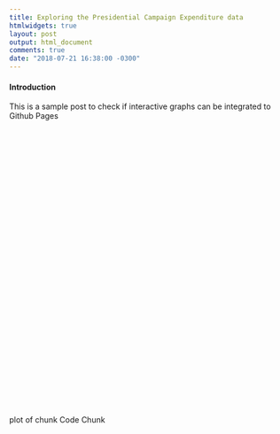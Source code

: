 ```yaml
---
title: Exploring the Presidential Campaign Expenditure data
htmlwidgets: true
layout: post
output: html_document
comments: true
date: "2018-07-21 16:38:00 -0300"
---
```

<h4>Introduction</h4>
<p>This is a sample post to check if interactive graphs can be integrated to Github Pages</p>
<div class="figure">
<!--html_preserve--><div id="1f476b44959" style="width:504px;height:504px;" class="plotly html-widget"></div>
<script type="application/json" data-for="1f476b44959">{"x":{"visdat":{"1f45efc4338":["function () ","plotlyVisDat"]},"cur_data":"1f45efc4338","attrs":{"1f45efc4338":{"x":{},"y":{},"mode":"markers","color":{},"size":{},"alpha":1,"sizes":[10,100]}},"layout":{"margin":{"b":40,"l":60,"t":25,"r":10},"title":"Diamonds","xaxis":{"domain":[0,1],"title":"x"},"yaxis":{"domain":[0,1],"title":"price"},"hovermode":"closest","showlegend":true},"source":"A","config":{"modeBarButtonsToAdd":[{"name":"Collaborate","icon":{"width":1000,"ascent":500,"descent":-50,"path":"M487 375c7-10 9-23 5-36l-79-259c-3-12-11-23-22-31-11-8-22-12-35-12l-263 0c-15 0-29 5-43 15-13 10-23 23-28 37-5 13-5 25-1 37 0 0 0 3 1 7 1 5 1 8 1 11 0 2 0 4-1 6 0 3-1 5-1 6 1 2 2 4 3 6 1 2 2 4 4 6 2 3 4 5 5 7 5 7 9 16 13 26 4 10 7 19 9 26 0 2 0 5 0 9-1 4-1 6 0 8 0 2 2 5 4 8 3 3 5 5 5 7 4 6 8 15 12 26 4 11 7 19 7 26 1 1 0 4 0 9-1 4-1 7 0 8 1 2 3 5 6 8 4 4 6 6 6 7 4 5 8 13 13 24 4 11 7 20 7 28 1 1 0 4 0 7-1 3-1 6-1 7 0 2 1 4 3 6 1 1 3 4 5 6 2 3 3 5 5 6 1 2 3 5 4 9 2 3 3 7 5 10 1 3 2 6 4 10 2 4 4 7 6 9 2 3 4 5 7 7 3 2 7 3 11 3 3 0 8 0 13-1l0-1c7 2 12 2 14 2l218 0c14 0 25-5 32-16 8-10 10-23 6-37l-79-259c-7-22-13-37-20-43-7-7-19-10-37-10l-248 0c-5 0-9-2-11-5-2-3-2-7 0-12 4-13 18-20 41-20l264 0c5 0 10 2 16 5 5 3 8 6 10 11l85 282c2 5 2 10 2 17 7-3 13-7 17-13z m-304 0c-1-3-1-5 0-7 1-1 3-2 6-2l174 0c2 0 4 1 7 2 2 2 4 4 5 7l6 18c0 3 0 5-1 7-1 1-3 2-6 2l-173 0c-3 0-5-1-8-2-2-2-4-4-4-7z m-24-73c-1-3-1-5 0-7 2-2 3-2 6-2l174 0c2 0 5 0 7 2 3 2 4 4 5 7l6 18c1 2 0 5-1 6-1 2-3 3-5 3l-174 0c-3 0-5-1-7-3-3-1-4-4-5-6z"},"click":"function(gd) { \n        // is this being viewed in RStudio?\n        if (location.search == '?viewer_pane=1') {\n          alert('To learn about plotly for collaboration, visit:\\n https://cpsievert.github.io/plotly_book/plot-ly-for-collaboration.html');\n        } else {\n          window.open('https://cpsievert.github.io/plotly_book/plot-ly-for-collaboration.html', '_blank');\n        }\n      }"}],"cloud":false},"data":[{"x":[4.85,5.29,4.35,5.3,4.45,4.48,6.43,7.13,4.4,5.12,5.74,5.12,4.34,4.8,6.95,5.44,5.35,4.3,4.46,5.67,5.96,5.23,5.35,5.78,5.3,6.65,6.48,4.52,5.33,6.43,5.78,4.39,5.78,6.56,4.35,4.81,7.08,4.48,4.29,4.46,5.1,7.48,5.72,6.66,4.64,4.55,5.53,5.69,5.2,4.76,6.25,4.56,4.77,4.46,6.45,5.15,6.89,6.84,5.22,6.53,5.17,6.66,4.13,4.46,7.1,4.45,4.07,4.25,5.2,7.41,4.53,5.76,6.48,7.65,6.3,4.75,5.24,4.33,4.6,6.51,4.79,4.4,4.4,5.14,7.53,5.63,6.69,4.37,6.85,4.61,5.79,5.28,5.16,4.33,5.21,4.7,5.32,4.44,5.72,6.55,4.74,5.7,4.25,5.96,5.12,8.1,6.69,7.05,6.63,6.59,4.4,4.98,4.34,4.33,5.77,4.53,4.44,4.31,5.39,5.87,5.11,4.86,5.25,7.51,6.89,5.73,4.93,6.18,5.34,4.73,4.42,7.03,6.71,4.43,4.32,5.3,4.41,6.34,5.25,6.95,5.81,7.47,5.95,5.99,6.94,7.64,5.33,4.49,6.2,5.44,5.27,6.5,5.34,6.35,6.43,6.63,5.22,8.17,4.8,4.45,4.8,4.72,4.45,5.38,4.5,4.65,5.11,4.71,5.28,4.71,5.17,4.46,4.34,6.45,5.96,5.89,5.32,4.79,4.8,5.22,4.78,4.22,4.45,6.74,5.88,5.3,5.3,5.76,4.78,4.42,4.26,6.04,5.96,4.61,5.16,4.81,5.72,6.22,8,6.53,4.58,4.25,4.78,4.29,4.38,5.86,5.2,4.26,5.77,4.78,8.06,4.78,7.28,6.82,5.74,6.05,6.24,4.36,7.07,5.17,6.83,5.71,5.31,4.37,7.41,6.77,4.84,4.29,6.71,5.73,5.16,4.51,4.13,3.97,6.16,5.91,4.84,6.58,4.35,5.89,4.14,5.9,6.27,4.78,4.77,4.36,4.83,4.46,6.19,6.92,5.13,6.38,6.4,4.43,6.43,4.1,4.79,5.34,4.67,4.48,6.45,5.22,4.4,5.79,4.72,4.25,5.17,5.23,4.49,4.27,4.41,6.82,5.09,7.17,4.32,6.49,4.37,4.78,7.37,5.7,7.45,4.43,5.61,4.46,7.37,5.76,4.62,4.44,5.6,7.38,4.43,6.99,4.9,5.28,5.25,4.79,5.17,5.16,7.84,4.44,6.81,5.73,4.86,6.49,6.87,8.57,4.34,5.14,6.9,5.73,4.56,4.31,4.54,4.79,5.75,7.74,4.41,5.66,6.79,4.53,6.13,4.37,5.55,6.59,4.8,7.38,4.95,6.68,8.12,6.69,5.73,4.8,4.9,4.41,6.4,6.74,5.03,5.32,4.34,5.3,4.78,5.09,4,6.08,4.41,6.4,4.77,6.46,6.56,4.34,4.35,7.39,8.41,6.55,4.35,6.55,5.48,6.85,5.23,4.8,4.35,5.12,6.62,4.55,4.09,4.84,5.22,4.79,4.44,4.55,4.74,7.72,4.83,4.39,4.71,5.39,4.56,5.44,4.45,6.71,5.29,6.6,5.14,5.2,5.24,5.2,6.54,4.59,5.69,4.4,5.71,5.16,4.72,4.44,8.44,6.46,6.72,5.71,6.12,4.28,5.37,5.12,5.49,6.64,6.49,8.63,5.34,8.29,6.76,5.15,7.48,4.85,4.83,5.97,4.31,4.43,4.77,5.91,5.4,8.24,6.37,4.39,5.1,5.82,6.76,4.31,4.29,6.44,4.86,5.1,4.32,4.27,6.73,6.12,5.74,5.27,6.8,4.39,8.09,6.57,4.37,5.15,4.48,7.53,4.54,6.65,5.43,6.69,5.67,4.48,5.81,6.59,6.21,7.43,5.55,5.8,4.36,6.43,4.35,6.89,6.73,4.33,5.71,4.38,4.58,5.98,8.38,5.76,7.33,4.45,6.31,5.16,4.7,4.49,4.31,5.27,5.89,6.8,5.67,7.75,4.81,6.26,4.43,4.28,5.4,5.27,4.54,4.5,6.52,5.16,6.04,5.71,4.77,6.44,5.07,5.18,5.16,4.41,8,5.15,5.22,4.42,5.3,6.41,5.15,4.44,5.65,5.33,5.29,4.48,5.68,6.83,5.18,5.65,5.2,4.81,6.27,5.73,4.79,5.14,4.86,4.96,6.53,5.06,4.37,4.61,6.11,5.76,5.91,7.11,5.09,4.47,7.48,4.83,5.72,6.89,5.36,7.26,5.13,4.37,5.14,5.73,5.61,4.54,5.27,5.13,4.21,4.43,5.72,5.73,4.36,4.4,4.28,4.4,4.37,4.28,6.88,4.65,4.76,5.47,4.77,4.3,5.67,6.39,5.76,5.19,4.37,4.37,6.71,6.49,4.7,4.95,4.37,7.32,6.67,5.09,4.28,4.31,5.65,7.2,8.15,7.35,6.46,4.32,4.39,4.38,4.4,5.3,4.79,7.56,4.39,4.4,4.45,7.38,5.12,6.83,4.71,6.37,4.37,5.15,6.51,7.64,6.54,5.16,4.46,5.26,4.37,4.43,5.55,5.46,6.66,4.61,5.68,4.6,4.3,4.71,5.23,5.17,8.34,6.73,4.46,4.38,7.24,5.68,6.64,7.08,5.29,7.01,6.37,4.31,7.38,4.84,8.18,4.51,4.32,4.88,4.19,4.25,6.58,6.37,6.8,5.88,5.35,6.81,6.56,4.81,4.81,5.16,6.79,6.45,4.34,4.8,7.82,5.74,5.1,4.35,5.26,4.98,6.23,4.07,5.15,5.27,4.68,4.74,4.87,6.91,7.49,8.18,6.59,6.75,6.3,6.61,6.81,5.23,5.25,4.59,6.86,4.89,8.13,4.77,5.8,5.73,4.5,4.33,6.26,5.69,4.28,5.74,7.5,5.95,7.36,6.48,7.41,8.06,4.44,3.93,7.42,7.58,4.37,5.97,7.09,4.39,5.72,6.54,4.85,5.3,5.18,5.16,4.41,6.68,4.59,5.14,6.87,5.72,6.62,6.59,4.71,4.48,4.35,4.78,4.49,4.32,5.48,5.33,6.67,5.16,5.5,5.36,4.36,4.75,7.72,4.42,4.73,4.4,4.39,4.42,5.74,5.76,4.74,6.74,5.36,4.07,6.46,5.16,5.66,4.28,5.89,5.7,5.13,5.72,4.45,4.73,5.26,4.4,4.46,6.66,5.33,4.6,5.15,4.3,5.79,6.44,4.76,4.37,6.49,5.45,6.38,4.34,6.83,6.37,7.06,4.42,7.5,7.33,5.11,4.4,6.49,4.82,4.74,4.9,6.58,6.62,4.11,4.4,4.78,4.32,4.57,4.77,5.76,4.55,4.16,5.15,4.61,5.67,5.11,4.53,4.91,4.46,4.45,6.19],"y":[1250,2066,541,1820,459,1014,4144,8000,655,1601,2804,1687,911,921,6254,3248,2157,605,939,2930,2894,1694,2142,3475,1882,5277,5528,1176,1304,6239,2891,802,2995,4798,507,1040,6396,752,552,720,1676,13214,2704,4670,980,776,2189,2352,1576,1082,3941,631,827,752,7533,1899,10538,5766,1892,7063,1169,4290,760,456,5862,814,657,650,999,12123,956,2690,8850,17360,5639,1323,1727,713,459,5249,773,612,672,1882,10662,3830,3745,452,4025,505,2450,1374,1146,776,2131,933,1944,958,3167,4421,1017,4458,776,3030,1374,15143,8233,5969,4750,5839,730,884,568,734,3391,644,666,489,1671,2338,1787,919,1928,13724,9333,3321,1334,4523,2401,1031,814,7054,5991,646,605,1963,1010,2370,1402,5765,3493,11105,3004,2867,8498,9694,2125,539,3906,1996,1692,6797,1984,6349,2856,9138,1385,18757,686,792,1621,939,692,1286,469,1041,1617,1124,1774,1219,1585,828,885,6165,2944,2729,1296,1200,1097,964,904,858,492,5392,3324,1668,1237,3257,1356,827,457,3841,2841,1094,2165,810,2233,3992,13387,4497,932,647,1007,552,645,2632,1314,641,2761,898,10412,1356,12071,6088,2859,3071,3587,914,8954,1919,7811,2745,1786,682,10333,8564,1015,573,11403,3235,1687,765,448,559,3841,2896,795,7155,931,2563,627,3015,4429,1115,1326,907,945,723,3566,4875,1569,5880,6295,750,10761,508,1201,1441,929,723,7457,1985,730,3079,656,673,1694,1956,781,753,698,9581,1838,12608,565,3599,956,1259,14889,3179,12210,1130,2131,596,10576,3450,1073,1080,2106,12009,523,5995,1081,1712,1905,1015,2093,1822,8828,780,8774,2762,1408,7137,5261,18374,477,1569,5807,3522,568,844,900,1367,2822,12641,790,2363,4425,1063,4593,507,2222,7187,1084,13377,1240,3607,16189,7199,2317,1180,1073,918,7179,5376,1279,1819,729,1243,605,1274,559,1863,756,4829,612,5013,4733,945,709,9827,16427,6471,764,4331,1927,8014,1625,1142,544,1343,5909,827,514,970,1607,945,631,780,1243,13465,1076,645,1160,2570,1013,1830,730,5339,1961,4093,1957,1656,1928,1755,4059,763,2054,918,4323,1331,746,449,17010,5311,12193,2681,3962,590,1193,1016,1357,5167,4557,12939,1417,18791,13595,1595,11114,884,664,2539,464,802,1031,3597,2590,17051,5387,663,1406,2719,5626,776,526,4928,919,1619,838,878,4712,4334,3622,1662,4368,547,12573,5143,828,1634,596,15843,669,7608,2869,4984,1874,596,2459,3528,4940,11525,3023,2456,658,3807,914,5866,7520,816,3235,914,1330,2907,16300,2557,15378,477,4958,1575,658,531,1013,1649,2475,5694,3092,7276,1389,4167,692,572,1706,2632,503,1033,4702,1818,2493,1940,648,5387,1140,1139,1974,862,17523,1875,2290,1080,1702,4870,2267,955,2092,1616,1668,765,3238,5587,1893,2685,1197,759,3780,2654,872,1656,1192,870,5498,1656,942,1041,6237,2337,3561,6199,1779,781,8418,1656,3248,4916,1976,12437,1776,924,2333,3376,3123,827,1384,1778,625,450,4454,2792,772,758,764,540,816,895,4914,1400,1056,1565,1031,802,2507,11661,2614,1813,802,733,8051,6709,1024,1401,872,14294,7459,1865,694,526,2487,11009,15589,13846,4829,790,477,453,854,1279,958,12738,789,972,557,7582,1844,11572,812,4480,692,3373,7726,9276,8847,2055,972,2612,569,928,2177,2601,6643,1100,3160,538,844,1064,1551,1205,14383,5331,727,865,6252,2409,3615,9085,2447,9060,4564,650,6745,1422,12654,426,367,1422,462,669,11654,4189,11906,2976,1882,6911,4541,969,628,1739,5158,7055,853,863,9955,2523,1656,878,1928,1221,3359,635,1377,2107,1112,1295,1250,7047,11702,16319,9545,5325,4034,7917,8701,1650,2398,811,10724,1261,10826,921,3081,3404,1033,816,5411,2850,438,3478,12828,2722,10861,4740,13135,16397,900,530,11068,16339,417,3173,10927,972,3265,9624,838,1625,2054,1752,828,7147,725,1134,5692,5539,8970,6667,917,589,878,969,517,786,3161,1890,4227,1760,2373,2643,544,1192,13882,1014,1056,1080,940,652,2833,2989,1261,7667,1607,545,6133,1619,5338,766,3786,3154,1875,2319,828,792,2260,645,761,5199,2039,1013,2163,814,2548,6787,1107,942,7357,2166,4119,732,5373,4401,8583,576,10642,9948,1746,516,7357,931,1125,912,3299,5421,648,660,1238,642,1063,870,2295,887,432,1431,851,2573,1438,967,1129,1002,1133,4337],"mode":"markers","type":"scatter","name":"Ideal","marker":{"size":[55.0753768844221,59.8994974874372,50.5527638190955,58.6934673366834,52.0603015075377,51.7587939698493,70.1507537688442,76.3316582914573,51.0050251256281,57.4874371859296,63.9698492462312,58.391959798995,50.1005025125628,55.5276381909548,73.9195979899498,60.6532663316583,58.8442211055276,50.1005025125628,51.608040201005,63.6683417085427,66.0804020100502,58.2412060301508,60.5025125628141,63.3668341708543,59.5979899497487,72.1105527638191,71.2060301507538,51.3065326633166,59.5979899497487,69.8492462311558,63.3668341708543,50.1005025125628,63.6683417085427,69.2462311557789,50.251256281407,54.6231155778895,76.1809045226131,50.7035175879397,49.9497487437186,50.4020100502513,57.4874371859296,77.5376884422111,63.0653266331658,72.1105527638191,52.5125628140703,52.8140703517588,61.7085427135678,63.5175879396985,57.7889447236181,54.6231155778895,68.3417085427136,52.3618090452261,54.6231155778895,51.608040201005,70.4522613065327,56.8844221105528,73.9195979899498,73.3165829145729,58.391959798995,70.7537688442211,57.3366834170854,72.713567839196,49.3467336683417,51.9095477386935,75.8793969849246,51.1557788944724,47.9899497487437,49.9497487437186,58.391959798995,78.7437185929648,52.2110552763819,64.4221105527638,71.2060301507538,81.608040201005,70,54.6231155778895,58.5427135678392,50.1005025125628,52.8140703517588,70.9045226130653,54.321608040201,50.5527638190955,51.1557788944724,58.2412060301508,79.9497487437186,63.3668341708543,72.5628140703518,50.251256281407,74.070351758794,52.6633165829146,63.21608040201,59.2964824120603,57.7889447236181,50.8542713567839,58.5427135678392,53.1155778894472,58.2412060301508,51.0050251256281,64.1206030150754,71.0552763819096,54.6231155778895,63.6683417085427,50.1005025125628,65.929648241206,56.5829145728643,85.678391959799,71.6582914572864,77.0854271356784,71.9597989949749,71.5075376884422,51.3065326633166,56.7336683417086,49.6482412060301,50.7035175879397,63.6683417085427,50.5527638190955,51.7587939698493,50.8542713567839,60.3517587939699,64.4221105527638,57.7889447236181,55.5276381909548,58.8442211055276,78.5929648241206,74.5226130653266,63.0653266331658,55.678391959799,68.1909547738694,60.0502512562814,53.2663316582915,51.3065326633166,75.7286432160804,72.8643216080402,51.608040201005,49.6482412060301,59.1457286432161,50.8542713567839,68.643216080402,59.1457286432161,72.5628140703518,63.8190954773869,78.1407035175879,64.4221105527638,66.0804020100502,74.070351758794,80.251256281407,60.5025125628141,51.4572864321608,68.1909547738694,60.8040201005025,58.6934673366834,70.6030150753769,60.2010050251256,69.8492462311558,68.7939698492462,71.9597989949749,58.9949748743719,84.6231155778895,55.2261306532663,51.4572864321608,55.2261306532663,54.4723618090452,52.0603015075377,60.5025125628141,52.0603015075377,52.964824120603,57.3366834170854,54.321608040201,58.6934673366834,53.2663316582915,57.6381909547739,51.0050251256281,50.1005025125628,71.0552763819096,65.4773869346734,64.5728643216081,59.748743718593,54.0201005025126,54.1708542713568,59.2964824120603,55.0753768844221,49.7989949748744,51.0050251256281,72.2613065326633,65.3266331658292,58.391959798995,59.748743718593,63.5175879396985,54.6231155778895,50.8542713567839,49.9497487437186,66.2311557788945,66.2311557788945,51.9095477386935,57.1859296482412,54.7738693467337,62.6130653266332,68.3417085427136,84.321608040201,69.3969849246231,52.6633165829146,50.1005025125628,54.0201005025126,49.6482412060301,51.0050251256281,63.5175879396985,59.1457286432161,50.251256281407,64.4221105527638,55.0753768844221,85.2261306532663,54.4723618090452,78.8944723618091,73.9195979899498,63.3668341708543,66.0804020100502,68.0402010050251,51.0050251256281,75.427135678392,58.0904522613065,74.3718592964824,63.21608040201,57.9396984924623,49.9497487437186,79.1959798994975,73.7688442211055,54.1708542713568,50.5527638190955,71.8090452261306,63.8190954773869,57.6381909547739,51.608040201005,48.5929648241206,47.3869346733668,68.4924623115578,65.0251256281407,55.3768844221105,70.4522613065327,50.5527638190955,65.1758793969849,48.8944723618091,65.0251256281407,67.5879396984925,54.6231155778895,55.0753768844221,50.4020100502513,55.2261306532663,51.7587939698493,66.5326633165829,74.2211055276382,57.6381909547739,69.6984924623115,70,51.7587939698493,70,48.7437185929648,55.0753768844221,60.2010050251256,53.4170854271357,51.0050251256281,70.7537688442211,58.6934673366834,51.4572864321608,63.6683417085427,54.7738693467337,49.3467336683417,58.391959798995,58.0904522613065,50.5527638190955,50.251256281407,50.8542713567839,74.5226130653266,57.7889447236181,76.1809045226131,50.7035175879397,69.3969849246231,50.251256281407,54.6231155778895,78.4422110552764,63.9698492462312,78.1407035175879,51.1557788944724,61.7085427135678,51.9095477386935,78.7437185929648,64.1206030150754,53.4170854271357,50.4020100502513,62.0100502512563,77.9899497487437,50.8542713567839,74.5226130653266,55.8291457286432,59.5979899497487,59.4472361809045,54.9246231155779,57.7889447236181,58.2412060301508,83.7185929648241,51.608040201005,74.070351758794,63.6683417085427,54.7738693467337,70.6030150753769,73.9195979899498,90.2010050251256,50.5527638190955,58.0904522613065,73.6180904522613,63.5175879396985,51.7587939698493,50.5527638190955,52.5125628140703,54.321608040201,63.0653266331658,82.3618090452261,51.4572864321608,63.8190954773869,73.0150753768844,51.9095477386935,67.4371859296482,50.4020100502513,62.0100502512563,71.9597989949749,53.7185929648241,78.4422110552764,56.7336683417086,72.4120603015075,86.4321608040201,72.4120603015075,63.6683417085427,54.6231155778895,55.9798994974874,51.0050251256281,69.8492462311558,73.4673366834171,57.4874371859296,58.391959798995,50.1005025125628,59.1457286432161,54.321608040201,58.0904522613065,47.6884422110553,66.2311557788945,50.5527638190955,70.3015075376885,54.7738693467337,70.4522613065327,71.5075376884422,50.1005025125628,50.251256281407,76.9346733668342,86.5829145728643,71.9597989949749,50.7035175879397,70.7537688442211,60.3517587939699,74.070351758794,58.2412060301508,54.4723618090452,50.7035175879397,58.2412060301508,26.1306532663317,52.2110552763819,48.7437185929648,54.9246231155779,58.391959798995,54.0201005025126,51.608040201005,52.0603015075377,54.7738693467337,81.3065326633166,54.4723618090452,50.7035175879397,53.2663316582915,60.6532663316583,52.5125628140703,59.1457286432161,51.4572864321608,72.4120603015075,59.748743718593,71.6582914572864,58.0904522613065,57.035175879397,59.4472361809045,59.2964824120603,70.1507537688442,53.2663316582915,63.9698492462312,51.4572864321608,63.0653266331658,56.5829145728643,53.4170854271357,50.4020100502513,87.9396984924623,70.4522613065327,72.4120603015075,63.6683417085427,67.5879396984925,50.4020100502513,59.8994974874372,57.9396984924623,58.5427135678392,70.6030150753769,70.6030150753769,88.2412060301508,59.4472361809045,88.5427135678392,72.8643216080402,57.6381909547739,80.5527638190955,54.1708542713568,54.7738693467337,64.5728643216081,50.7035175879397,50.5527638190955,54.9246231155779,65.929648241206,59.5979899497487,86.4321608040201,69.6984924623115,49.7989949748744,58.0904522613065,65.1758793969849,73.0150753768844,50.251256281407,50.5527638190955,70.6030150753769,55.2261306532663,57.9396984924623,49.9497487437186,50.4020100502513,71.9597989949749,67.286432160804,64.1206030150754,58.391959798995,73.6180904522613,50.8542713567839,85.8291457286432,70,51.0050251256281,57.6381909547739,51.9095477386935,79.0452261306533,52.6633165829146,72.1105527638191,60.8040201005025,72.5628140703518,63.5175879396985,52.2110552763819,64.1206030150754,70,67.8894472361809,79.0452261306533,62.1608040201005,64.5728643216081,49.6482412060301,70.3015075376885,50.8542713567839,74.2211055276382,71.5075376884422,50.4020100502513,63.8190954773869,51.1557788944724,52.0603015075377,64.5728643216081,87.7889447236181,63.9698492462312,78.8944723618091,51.7587939698493,69.0954773869347,58.391959798995,52.964824120603,52.0603015075377,50.4020100502513,58.9949748743719,65.0251256281407,74.070351758794,63.3668341708543,82.0603015075377,54.9246231155779,67.286432160804,51.3065326633166,49.9497487437186,60.6532663316583,58.6934673366834,52.3618090452261,51.7587939698493,69.3969849246231,58.8442211055276,66.3819095477387,62.7638190954774,54.321608040201,69.6984924623115,57.7889447236181,57.7889447236181,57.7889447236181,51.0050251256281,85.2261306532663,58.2412060301508,58.8442211055276,51.1557788944724,58.8442211055276,70.6030150753769,58.0904522613065,51.9095477386935,63.21608040201,59.5979899497487,58.9949748743719,52.2110552763819,63.3668341708543,71.6582914572864,58.6934673366834,63.8190954773869,58.9949748743719,54.6231155778895,66.8341708542714,63.21608040201,54.9246231155779,57.9396984924623,54.1708542713568,56.1306532663317,71.356783919598,57.7889447236181,50.5527638190955,53.2663316582915,68.3417085427136,63.3668341708543,65.3266331658292,76.4824120603015,58.0904522613065,51.1557788944724,80.5527638190955,54.7738693467337,63.8190954773869,74.9748743718593,58.9949748743719,79.1959798994975,57.6381909547739,50.251256281407,58.391959798995,63.5175879396985,62.9145728643216,52.5125628140703,59.1457286432161,58.0904522613065,49.1959798994975,50.7035175879397,63.6683417085427,63.5175879396985,50.4020100502513,51.4572864321608,50.1005025125628,51.0050251256281,50.1005025125628,50.5527638190955,73.9195979899498,53.2663316582915,54.7738693467337,61.105527638191,53.7185929648241,50.4020100502513,62.3115577889447,70.4522613065327,62.7638190954774,58.2412060301508,50.8542713567839,50.1005025125628,72.2613065326633,71.0552763819096,53.7185929648241,55.9798994974874,50.7035175879397,79.0452261306533,72.1105527638191,57.9396984924623,50.5527638190955,49.9497487437186,62.9145728643216,76.1809045226131,86.4321608040201,79.1959798994975,71.0552763819096,50.5527638190955,50.5527638190955,50.8542713567839,51.608040201005,59.1457286432161,55.0753768844221,77.3869346733668,50.7035175879397,51.1557788944724,51.3065326633166,78.7437185929648,57.6381909547739,73.6180904522613,53.1155778894472,69.6984924623115,51.4572864321608,58.391959798995,70.1507537688442,81.4572864321608,71.0552763819096,58.0904522613065,50.8542713567839,59.1457286432161,50.1005025125628,51.4572864321608,62.3115577889447,61.2562814070352,71.6582914572864,53.1155778894472,63.3668341708543,52.8140703517588,50.251256281407,52.8140703517588,59.2964824120603,58.5427135678392,85.9798994974874,74.5226130653266,52.0603015075377,50.5527638190955,75.8793969849246,63.3668341708543,72.2613065326633,75.8793969849246,59.5979899497487,75.5778894472362,68.7939698492462,50.1005025125628,76.0301507537689,55.0753768844221,85.678391959799,52.2110552763819,50.7035175879397,55.678391959799,49.4974874371859,49.7989949748744,71.5075376884422,70.4522613065327,72.8643216080402,65.6281407035176,59.2964824120603,73.0150753768844,71.356783919598,54.7738693467337,55.2261306532663,58.391959798995,74.2211055276382,70,50.4020100502513,54.0201005025126,83.7185929648241,63.9698492462312,58.0904522613065,49.9497487437186,59.1457286432161,56.2814070351759,68.0402010050251,48.5929648241206,57.7889447236181,59.1457286432161,53.4170854271357,54.4723618090452,55.2261306532663,72.8643216080402,79.4974874371859,86.7336683417085,70.9045226130653,71.5075376884422,67.286432160804,71.9597989949749,73.4673366834171,58.8442211055276,59.2964824120603,52.6633165829146,74.5226130653266,54.6231155778895,85.9798994974874,54.7738693467337,64.4221105527638,63.21608040201,51.4572864321608,50.4020100502513,69.0954773869347,62.6130653266332,49.9497487437186,63.5175879396985,80.5527638190955,65.1758793969849,78.4422110552764,71.356783919598,78.2914572864322,85.3768844221105,50.8542713567839,46.78391959799,79.9497487437186,79.3467336683417,50.4020100502513,65.4773869346734,76.6331658291457,51.0050251256281,62.4623115577889,70.9045226130653,54.9246231155779,59.2964824120603,57.3366834170854,58.2412060301508,51.608040201005,72.4120603015075,52.6633165829146,57.4874371859296,74.070351758794,63.21608040201,71.5075376884422,70.6030150753769,53.4170854271357,51.608040201005,49.7989949748744,54.7738693467337,51.9095477386935,49.7989949748744,61.7085427135678,58.8442211055276,72.2613065326633,57.9396984924623,61.5577889447236,60.3517587939699,51.1557788944724,54.6231155778895,80.7035175879397,51.0050251256281,54.0201005025126,51.0050251256281,51.3065326633166,50.8542713567839,62.9145728643216,64.1206030150754,54.4723618090452,72.5628140703518,60.2010050251256,48.2914572864322,70.7537688442211,57.1859296482412,62.9145728643216,49.9497487437186,64.8743718592965,62.7638190954774,57.7889447236181,63.5175879396985,51.3065326633166,54.6231155778895,59.4472361809045,50.8542713567839,51.608040201005,71.9597989949749,59.748743718593,52.6633165829146,57.6381909547739,49.9497487437186,63.6683417085427,69.8492462311558,54.321608040201,50.5527638190955,70.9045226130653,60.8040201005025,70.7537688442211,51.1557788944724,72.8643216080402,71.2060301507538,75.1256281407035,51.7587939698493,78.4422110552764,78.5929648241206,57.1859296482412,50.251256281407,70.3015075376885,54.7738693467337,54.1708542713568,55.0753768844221,68.9447236180905,71.6582914572864,47.8391959798995,51.0050251256281,54.4723618090452,50.7035175879397,52.5125628140703,54.1708542713568,64.2713567839196,52.0603015075377,48.8944723618091,57.4874371859296,52.8140703517588,62.6130653266332,57.4874371859296,52.0603015075377,54.321608040201,51.608040201005,52.0603015075377,68.0402010050251],"sizemode":"area","fillcolor":"rgba(253,231,37,0.5)","color":"rgba(253,231,37,1)","line":{"color":"transparent"}},"xaxis":"x","yaxis":"y","frame":null},{"x":[6.3,6.47,7.43,4.42,5.69,4.72,3.92,5.66,4.74,4.78,6.82,6.53,6.48,7.9,6.74,6.67,6.54,4.51,5.97,7.52,6.75,6.93,5.76,5.84,4.76,7.38,8.12,4.71,4.4,5.92,7.32,6.2,5.84,4.55,4.83,5.99,6.68,6.38,4.75,6.57,8.14,6.41,5.98,4.42,4.75,6.64,7.48,6.11,6.16,8.08,7.32,4.34,6.17,4.69,5.05,6.16,4.8,7.48,6.95,4.83,4.27,6.35,6.57,6.49,5.28,5.81,4.49,6.02,4.41,6.49,7.42,7.21,3.81,6.28,4.61,7.54,7.28,4.71,7.36,4.59,4.88,6.67,4.5,5.87,6.38,7.02,4.7,6.42,6.21,4.76,6.62,5.36,6.52,4.41,5.82,6.94,5.16,4.71,6.45,5.43,5.66,5.94,6.82,6.93,5.72,5.84,6.25,6.09,7.34,5.87,4.51,6.7,5.96,6.37,4.88,7.19,4.8,6.53,5.48,4.41,7.13,7.33,7.52,6.42,4.45,6,6.58,5.72,6.38,8.1,4.42,4.78,6.39,8.38,4.48,6.48,4.33,7.48,7.1,5.79,5.38,7.35,7.34,4.6,6.64,8.06,6.41,5.76,8.21,7.43,6.85,6.47,8.69,5.17,5.4,7.23,6.72,4.52,6.52,5.15,7.55,6.44,6.57,7.37,6.4,8.15,4.3,4.67,6.36,4.73,4.8,7.29,6.39,6.32,6.45,4.74,6.19,4.72,4.29,6.55,5.11,4.69,5.25,6.48,4.47,4.82,7.28,5.2,4.36,4.6,4.39,4.74,5.72,6.15,6.58,7.2,4.83,7.54,4.81,4.78,5.96,6.41,5.15,7.39,6.37,7.36,4.47,5.74,6.38,8.57,6.82,5.63,6.41,6.85,5.19,4.42,6.41,7.01,4.37,4.64,4.5,7.41,7.95,6.77,6.36,5.42,6.91,6.57,5.95,5.71,6.42,6.8,7.32,7.11,6.55,8.18,6.44,4.43,4.42,6.38,4.72,4.41,4.82,6.85,5.15,5.73,8.77,7.4,8.18,7.41,4.7,4.65,7.02,4.64,7.7,5.73,7.62,5.15,6.52,6.38,5.53,5.6,5.33,8.4,4.41,4.35,5.09,7.37,5.32,4.66,5.23,8.25,6.74,6.79,5.14,8.18,6.81,8.14,6.15,7.94,4.4,7.51,5.85,4.77,8.04,6.65,6.44,4.42,7.1,5.7,6.46,7.48,6.11,6.87,6.21,5.79,0,5.78,5.37,5.78,6.85,4.98,6.4,4.89,5.11,5.53,7.36,6.87,6.77,6.56,6.36,4.55,7.32,5.19,7.37,7.41,6.55,7.04,8.3,6.45,6.43,7.48,4.93,4.47,5.31,6.28,5.27,5.89,6.59,5.97,6.88,6.95,8.15,6.36,7.5,8.22,6.38,4.27,4.82,7.48,6.73,4.6,6.45,6.23,4.36,6.91,7.12,6.99,5.24,7.49,6.24,6.38,4.36,5.42,4.54,6.13,4.53,5.76,4.38,4.28,6.15,4.86,8.63,4.38,4.41,5.64,4.68,7.49,5.85,7.28,6.48,5.11,6.47,5.3,4.31,4.34,6.46,4.58,4.44,5.19,6.97,6.41,4.71,4.52,6.59,7.58,4.25,4.41,4.38,3.89,6.37,5.23,4.3,5.85,6.66,5.79,7.63,4.45,4.32,6.91,5.24,4.51,6.65,7.13,4.81,5.46,4.34,4.49,6.42,5.91,4.6,6.5,7.06,4.86,7.52,4.81,6.77,6.91,4.5,7.02,6.76,4.47,4.83,5.89,6.5,4.35,6.12,7.36,5.22,6.66,4.1,4.46,8.23,4.32,4.79,4.51,4.41,6.08,8.07,7.39,4.84,6.75,6.45,6.07,5.77,4.27,4.53,8.2,6.77,6.56,4.72,6.61,4.38,6.68,6.44,4.75,8.82,4.41,8.27,6.74,5.13,5.04,6.44,6.64,6.93,4.52,5.08,7.45,8.2,4.29,6.13,4.83,6.91,6.5,4.3,4.47,5.42,4.74,8.28,6.46,6.29,5.93,6.91,4.33,6.85,7.43,4.74,4.9,7.34,6.31,6.24,4.38,6.28,4.32,8.15,6.77,7.63,6.9,6.78,5.73,8.13,5.78,6.52,6.3,5.96,4.39,7.43,5.77,7.76,5.36,4.45,4.38,6.4],"y":[4287,2387,10750,828,1712,1050,513,2050,945,961,4686,7041,8623,17191,5809,5050,5087,574,2275,8476,4745,3984,2278,2621,969,8988,16431,775,1046,2491,11263,3602,1824,726,1035,2471,2260,7336,1050,7164,17166,5544,1998,793,684,9205,14507,5606,4082,12380,8426,675,2610,666,1072,3898,961,7418,10977,904,1130,4548,5139,4412,1910,2190,639,3019,990,4197,15522,5094,367,3895,666,11575,11655,1035,11154,765,923,7437,880,2441,4416,7527,899,5574,3810,1015,7587,1735,5255,1020,2429,7219,1801,860,4541,1385,2887,2365,6153,3694,2394,2863,3967,2763,8365,2920,689,3605,2616,5445,993,6685,1053,4989,1329,648,7780,10078,8183,4758,982,3084,7909,2387,4151,9658,550,961,4672,17673,803,3713,776,7577,8281,2364,2360,10712,6979,1041,5258,18188,4884,1944,17840,7512,7996,5223,18745,1116,1247,14165,4064,880,7127,1911,8530,5506,3394,12261,3713,15606,851,746,3555,683,1076,11161,4166,4915,4718,689,3086,1125,878,6274,898,500,1637,5624,804,945,7955,1206,942,633,1167,753,1814,4890,5686,5744,1103,9882,1079,847,2868,7602,1845,13282,4291,8216,1080,2858,4642,10179,4092,1775,11062,7154,1447,544,3724,6708,802,729,780,15338,16171,4865,6132,1103,6405,6640,3260,2314,5006,5412,11540,4509,3547,13912,5653,596,965,4452,717,648,969,5183,1205,2264,16934,12068,14947,9424,1063,1257,11104,851,8653,2858,8743,1957,4805,4510,1905,2243,1356,13317,952,802,1654,9155,1698,1038,1808,17403,4022,5595,1806,17474,4743,11190,3282,16232,698,9821,2291,923,16778,4064,5221,756,15806,2737,7785,13177,3237,4509,5228,2096,15686,2479,1561,2262,5521,1355,4884,926,1011,1614,9408,5098,4967,6335,4529,852,9828,1410,13945,7763,8359,5832,15235,5488,5523,10090,1139,720,1727,3376,1636,1848,4317,2644,6607,5304,14790,3546,7385,15238,5500,658,1221,17204,6416,645,6470,4051,645,5654,8562,11905,1109,17393,3498,6271,608,1637,919,3437,566,2346,465,709,4334,1096,13711,449,1008,2150,1129,8408,2629,7500,4113,1752,7822,1668,435,523,8470,633,668,1746,2699,9550,982,693,5882,12655,394,537,558,386,5174,1154,709,3064,5395,2903,10669,743,878,7258,1727,1069,5087,5715,900,1704,625,803,7821,2795,653,5893,9541,847,6788,992,6416,6962,1080,5466,5376,720,1053,3112,4368,593,4234,7441,1280,8999,525,445,10976,709,1040,745,802,3669,14319,8366,1107,6532,4227,3082,2913,709,706,15175,4688,9980,793,4120,776,5384,5407,842,17116,589,17805,4430,1781,1752,5151,4078,6849,743,1654,6851,17012,515,3095,830,7577,6683,675,977,1320,784,15339,5398,4770,2329,9009,561,5531,11817,855,968,10291,4395,4451,734,4357,636,12209,6129,8690,5264,4956,2629,11646,2724,4452,4682,3311,1170,14773,3228,7950,1369,596,878,5299],"mode":"markers","type":"scatter","name":"Premium","marker":{"size":[68.1909547738694,69.2462311557789,78.7437185929648,50.5527638190955,61.105527638191,54.321608040201,46.78391959799,61.8592964824121,53.5678391959799,54.321608040201,73.7688442211055,69.6984924623115,70,80.4020100502513,72.5628140703518,72.1105527638191,69.8492462311558,51.7587939698493,65.3266331658292,79.0452261306533,73.4673366834171,73.1658291457287,63.3668341708543,62.9145728643216,54.321608040201,79.4974874371859,86.2814070351759,54.321608040201,49.7989949748744,63.8190954773869,77.9899497487437,64.7236180904522,62.9145728643216,52.5125628140703,53.2663316582915,64.4221105527638,70,69.6984924623115,53.5678391959799,68.7939698492462,85.2261306532663,68.4924623115578,65.3266331658292,51.0050251256281,53.4170854271357,69.3969849246231,77.6884422110553,65.0251256281407,67.286432160804,86.1306532663317,78.8944723618091,49.3467336683417,67.7386934673367,54.1708542713568,57.1859296482412,68.1909547738694,54.9246231155779,77.6884422110553,74.8241206030151,54.1708542713568,50.1005025125628,67.4371859296482,68.9447236180905,68.7939698492462,59.1457286432161,62.9145728643216,49.0452261306533,64.5728643216081,50.7035175879397,67.4371859296482,78.1407035175879,74.6733668341708,43.7688442211055,67.5879396984925,52.6633165829146,79.1959798994975,77.2361809045226,54.321608040201,79.3467336683417,50.8542713567839,53.2663316582915,72.8643216080402,51.4572864321608,62.1608040201005,70,75.7286432160804,54.1708542713568,69.6984924623115,66.9849246231156,54.4723618090452,72.5628140703518,58.2412060301508,69.8492462311558,50.251256281407,62.6130653266332,74.6733668341708,56.7336683417086,53.4170854271357,69.2462311557789,60.2010050251256,63.5175879396985,62.9145728643216,73.9195979899498,71.356783919598,62.1608040201005,61.8592964824121,68.0402010050251,65.7788944723618,78.8944723618091,62.4623115577889,51.7587939698493,70.7537688442211,65.6281407035176,69.8492462311558,54.7738693467337,75.2763819095478,53.7185929648241,68.1909547738694,60.8040201005025,50.251256281407,75.2763819095478,78.8944723618091,79.9497487437186,70,49.6482412060301,65.3266331658292,71.0552763819096,60.9547738693467,70.6030150753769,85.5276381909548,50.7035175879397,54.4723618090452,70,85.9798994974874,52.2110552763819,69.2462311557789,49.9497487437186,77.2361809045226,72.1105527638191,63.6683417085427,58.8442211055276,78.5929648241206,77.3869346733668,52.6633165829146,71.0552763819096,84.4723618090452,70.6030150753769,63.21608040201,86.4321608040201,78.8944723618091,74.070351758794,70.9045226130653,88.0904522613065,57.035175879397,58.9949748743719,78.1407035175879,72.5628140703518,51.4572864321608,69.8492462311558,57.6381909547739,78.7437185929648,70.4522613065327,69.0954773869347,77.6884422110553,68.7939698492462,85.0753768844221,49.1959798994975,52.0603015075377,66.8341708542714,54.6231155778895,54.1708542713568,77.2361809045226,69.5477386934674,67.8894472361809,71.0552763819096,53.7185929648241,65.0251256281407,54.321608040201,49.9497487437186,71.356783919598,54.321608040201,52.5125628140703,59.1457286432161,70.4522613065327,51.4572864321608,53.4170854271357,78.1407035175879,59.2964824120603,50.251256281407,52.964824120603,49.9497487437186,54.321608040201,63.6683417085427,67.4371859296482,69.3969849246231,73.9195979899498,54.9246231155779,81.3065326633166,53.7185929648241,54.0201005025126,64.5728643216081,70.7537688442211,57.4874371859296,78.4422110552764,70.3015075376885,77.9899497487437,49.4974874371859,62.1608040201005,70.3015075376885,85.8291457286432,71.8090452261306,62.4623115577889,69.6984924623115,74.5226130653266,57.7889447236181,49.7989949748744,67.286432160804,71.9597989949749,50.251256281407,51.9095477386935,50.5527638190955,76.9346733668342,85.0753768844221,73.3165829145729,69.3969849246231,58.391959798995,75.2763819095478,69.0954773869347,64.2713567839196,63.21608040201,70.1507537688442,74.2211055276382,78.5929648241206,76.3316582914573,71.356783919598,85.678391959799,70.9045226130653,51.1557788944724,51.0050251256281,68.643216080402,54.7738693467337,50.251256281407,53.5678391959799,73.7688442211055,58.5427135678392,62.0100502512563,92.3115577889447,77.9899497487437,86.5829145728643,78.4422110552764,54.1708542713568,52.964824120603,72.4120603015075,52.0603015075377,81.1557788944724,62.9145728643216,80.251256281407,58.6934673366834,67.7386934673367,68.0402010050251,61.105527638191,61.5577889447236,57.1859296482412,85.5276381909548,50.4020100502513,50.1005025125628,57.1859296482412,78.5929648241206,58.5427135678392,52.5125628140703,57.6381909547739,84.4723618090452,72.2613065326633,73.0150753768844,56.5829145728643,84.0201005025126,71.6582914572864,86.1306532663317,68.0402010050251,83.8693467336684,50.8542713567839,77.5376884422111,64.4221105527638,54.7738693467337,85.678391959799,72.713567839196,70.1507537688442,50.8542713567839,73.9195979899498,63.21608040201,69.2462311557789,80.8542713567839,66.0804020100502,73.1658291457287,68.4924623115578,62.6130653266332,10,62.4623115577889,60.3517587939699,63.3668341708543,73.7688442211055,56.4321608040201,69.6984924623115,53.8693467336683,56.7336683417086,59.8994974874372,77.2361809045226,73.3165829145729,70,69.3969849246231,68.9447236180905,52.5125628140703,77.6884422110553,56.5829145728643,77.9899497487437,79.1959798994975,70.9045226130653,76.1809045226131,85.678391959799,69.8492462311558,70.7537688442211,77.2361809045226,56.1306532663317,50.4020100502513,56.4321608040201,66.8341708542714,59.8994974874372,61.5577889447236,68.9447236180905,62.6130653266332,73.7688442211055,72.713567839196,85.0753768844221,66.3819095477387,78.5929648241206,87.9396984924623,69.3969849246231,50.1005025125628,54.6231155778895,79.7989949748744,73.1658291457287,50.1005025125628,70,68.1909547738694,50.5527638190955,73.9195979899498,76.78391959799,74.2211055276382,57.3366834170854,79.4974874371859,68.0402010050251,68.7939698492462,49.1959798994975,58.0904522613065,52.2110552763819,67.7386934673367,51.0050251256281,63.21608040201,50.1005025125628,49.9497487437186,68.1909547738694,54.321608040201,87.9396984924623,50.8542713567839,50.8542713567839,63.3668341708543,53.4170854271357,77.2361809045226,62.0100502512563,77.9899497487437,70.1507537688442,57.4874371859296,69.5477386934674,58.5427135678392,50.8542713567839,50.251256281407,70,53.2663316582915,51.3065326633166,56.5829145728643,71.8090452261306,70.3015075376885,53.5678391959799,50.1005025125628,68.643216080402,76.78391959799,50.1005025125628,49.7989949748744,50.1005025125628,44.5226130653266,70.1507537688442,58.2412060301508,49.1959798994975,64.2713567839196,71.9597989949749,63.21608040201,79.0452261306533,51.4572864321608,49.6482412060301,71.6582914572864,58.391959798995,51.3065326633166,68.4924623115578,75.5778894472362,52.8140703517588,60.5025125628141,50.251256281407,51.3065326633166,69.0954773869347,64.8743718592965,53.1155778894472,70.6030150753769,71.8090452261306,54.0201005025126,76.1809045226131,54.9246231155779,73.7688442211055,73.9195979899498,50.4020100502513,72.2613065326633,71.6582914572864,50.251256281407,52.6633165829146,64.8743718592965,70.6030150753769,50.8542713567839,67.5879396984925,78.2914572864322,57.6381909547739,71.0552763819096,46.78391959799,51.4572864321608,84.1708542713568,50.4020100502513,54.7738693467337,51.1557788944724,49.3467336683417,67.286432160804,86.2814070351759,77.9899497487437,53.8693467336683,70.1507537688442,70.6030150753769,64.8743718592965,62.7638190954774,50.4020100502513,52.0603015075377,87.1859296482412,72.1105527638191,69.6984924623115,54.0201005025126,71.8090452261306,49.1959798994975,73.1658291457287,70.4522613065327,53.7185929648241,91.105527638191,50.5527638190955,85.3768844221105,71.0552763819096,57.9396984924623,57.3366834170854,69.6984924623115,69.0954773869347,72.2613065326633,50.7035175879397,57.6381909547739,77.0854271356784,85.9798994974874,50.251256281407,67.286432160804,54.7738693467337,73.4673366834171,70.4522613065327,50.4020100502513,48.8944723618091,59.2964824120603,54.0201005025126,85.678391959799,70.3015075376885,66.0804020100502,63.5175879396985,74.5226130653266,50.251256281407,73.6180904522613,78.4422110552764,53.7185929648241,54.9246231155779,77.3869346733668,68.9447236180905,68.3417085427136,49.7989949748744,67.286432160804,50.4020100502513,84.321608040201,73.1658291457287,81.3065326633166,74.3718592964824,72.2613065326633,62.6130653266332,85.0753768844221,63.5175879396985,70.7537688442211,68.9447236180905,65.1758793969849,50.7035175879397,76.9346733668342,64.2713567839196,78.1407035175879,57.9396984924623,50.8542713567839,49.9497487437186,68.643216080402],"sizemode":"area","fillcolor":"rgba(93,200,99,0.5)","color":"rgba(93,200,99,1)","line":{"color":"transparent"}},"xaxis":"x","yaxis":"y","frame":null},{"x":[5.76,7.46,4.41,5.27,6.12,3.99,4.05,6.36,5.62,4.72,4.28,5.77,4.38,6.4,4.77,5.27,6.34,4.37,4.28,7.68,4.41,7.23,6.4,5.64,6.49,7.46,4.04,7.07,4.71,5.7,6.3,4.65,5.06,4.33,5.7,5.66,5.74,5.05,5.56,4.45,8.14,7.43,4.14,3.89,4.92,6.44,6.84,4.57,6.32,7.29,6.41,4.82,4.33,6.03,3.99,5.5,5.63,4.65,7.33,5.75,6.1,6.46,7.4,4.38,5.74,6.19,5.19,4.71,5.14,7.28,5.07,5.85,5.64,8.42,6.22,7.19,5.58,5.07,6.45,4.02,6.61,4.37,6.22,6.43,6.31,5.83,7.75,3.98,5.69,5.18,5.66,6.86,5.63,4.02,5.66,7.38,6.39,4.67,4.21,4.42,4.46,5.65,7.35,7.19,6.29,5.96,7.39,5.86,4.73,7.52,5.71,5.06,4.69,5.5,6.2,6.53,5.36,4.71,6.21,4.66,7.31,7.17,7.42,5.21,5.88,6.75,4.72,4.65,5.47,6.32,5.59,5.04,5.6,4.96,4.39,6.56,4.76,7.31,4.64,7.19,6.42,7.33,4.72,6.33,7.71,6.8,5.69,4.63,6.34,4.29,8.08,6.46,6.34,6.11,6.54,5.4,6.1,5.72,4.69,6.82,7.29,7.61,6.09,4.76,4.84,4.66,5.66,3.91,6.89,4.26,7.26,6.33,4.52,7.63,5.13,5.07,6.97,5.46,7.94,4.4,5.73,4.37,4.27,5.8,4.81,4.31,8.11,5.71,4.25,4.33,6.5,6.47,6.49,6.28,4.83,4.66,4.71,6.63,6.34,6.07,8.05,5.66,5.76,7.61,4.02,7.43,6.32,4.09,5.15,4.35,6.13,4.36,8.19,5.75,4.26,6.16,5.2,4.1,6.34,4.29,4.52,4.78,5.07,6.41,7.17,4.85,4.9,3.9,6.55,5.68,5.88,5.09,5.59,6.31,5.97,6.18,8.07,6.51,5.4,4.47,5.8,6.72,5.16,4.31,4.92,5.68,4.79,6.2,4.32,5.48,5.94,7,6.77,4.44,6.37,7.29,5.99,6.59,6.53,5.71,5.6,6.15,5.36,7.38,5.44,5.46,5.75,6.33,6.18,8.58,5.7,4.47,4.64,7,5.65,5.02,6.33,7.25,5,4.03,5.67,5.33,6.15,5.54,5.17,6.44,4.29,5.05,4.65,4.27,7.27,6.29,5.61,6.95,6.36,6.35,4.82,6.07,6.33,4.07,5.1,4.49,5.28,4.68,7.45,4.51,5.84,6.17,6.61,6.36,4.66,5.64,6.86,4.43,6.6,5.88,4.3,6.92,5.14,6.36,6.46,6.39,5.65,5.9,5.79,4.32,6.27,4.79,5.11,4.4,6.81,8.08,4.48,5.12,5.61,4.07,6.37,6.35,6.38,4.79,6.55,4.86,6.09,5.29,4.77,3.96,4.47,5.73,6.63,5.06,5.17,5.14,7.35,5.39,6.65,5.09,4.12,5.63,4.28,4.33,6.33,5.17,5.06,4.18,4.31,5.71,4.32,5.44,6.41,6.51,6.05,6.6,5.57,5.61,6.61,6.63,5.85,4.28,4.03,6.13,4.26,6.61,4.42,4.26,4.27,7.7,6.47,7.31,6.17,4.41,5.87,6.76,4.92,4.33,7.35,4.28,4.7,8.12,4.8,6.15,4.38,7.99,4.65,4.05,7.22,7.39,5.23,7.5,5.47,6.37,6.53,6.34,5.07,6.73,5.09,4.77,4.33,6.53,6.68,5.82,6.54,5.08,6.37,7.43,4.69,4.62,4.25,6.99,4.36,6.19,5.78,6.13,5.23,4.29,5.72,4.62,5.07,6.85,6.59,6.14,6.72,3.97,6.81,5.7,4.71,5.74,5.76,6.69,4.12,6.43,6.19,7.32,7.09,5.42,5.04,6.2,6.88,7.37,6.34,4.48,7.3,4.09,8.05,4.36,5.65,4.35,5.53],"y":[3138,9946,859,1880,3160,485,485,7652,3054,834,622,2601,521,6159,1166,1786,2880,705,524,13503,898,9895,7677,2313,7378,7703,575,7176,967,2397,3789,1058,1197,408,2693,2008,2656,1599,2104,1109,15126,12224,591,505,1220,5137,6549,678,4363,13001,4060,894,578,2544,492,2270,2281,956,9332,2977,4328,4057,13528,559,2906,4693,1133,798,1628,8427,1108,6834,2117,15424,4437,9519,2098,1068,2745,485,5353,561,4513,4842,4413,2574,10681,548,2713,1122,2437,5941,1997,530,2952,13963,4270,737,489,631,447,2482,7418,7644,4637,3267,11776,4213,810,17425,1675,1106,1173,1991,3688,9043,2082,1015,4168,850,11863,7893,9573,1726,3796,9007,868,787,1262,5803,2377,1396,2312,1572,954,6708,827,14698,584,9618,2108,16485,638,4426,14545,5562,2670,649,4863,605,18071,5800,2567,3250,5042,1914,4849,2458,660,6656,6028,17028,4232,705,603,1088,2757,505,7660,789,11879,3731,460,15309,1662,2041,6781,2021,16043,475,2862,954,533,3534,636,413,16092,1814,405,593,4472,4137,4413,3638,688,733,1111,5780,6204,3489,14813,2787,3444,10346,485,6597,3300,427,1549,761,3662,661,13007,2565,605,3287,1261,486,6552,664,614,769,1173,4271,9278,941,1129,505,4682,2147,2414,1750,2062,4142,2334,3356,16824,3590,1144,765,2944,5531,1697,609,1993,3416,674,4064,544,1554,2694,6463,4523,447,4477,8050,2111,5820,7345,2093,4114,3933,2959,13596,2274,1939,2332,7607,3763,17472,2347,608,755,8929,2416,1140,7278,9069,1078,485,2444,1452,3187,1832,2254,3601,710,1624,817,552,8951,5051,2780,6419,5339,4121,991,4685,4047,575,1436,579,1410,694,12551,748,3040,3274,5131,4528,715,2209,5699,692,6998,2765,506,4977,1629,8910,4292,5930,3464,2950,5423,625,4590,792,1170,672,6086,13865,771,1317,1735,393,4185,4661,6159,850,7451,891,4592,1662,683,485,589,2287,10663,1452,1343,1306,9343,1239,4301,1316,429,3112,710,938,4712,1588,1436,642,610,1995,628,2201,6267,7234,4697,5088,2318,2353,2705,4915,3692,489,548,3489,878,6441,561,862,541,12361,4321,18691,4556,579,2177,4361,1320,598,7066,533,1007,13849,705,3481,816,15690,687,597,7637,16402,1578,11018,1734,6221,5886,6600,1784,7279,1436,811,394,5014,7281,2434,5521,1819,4155,9627,755,633,447,11214,645,4637,3023,3539,1087,526,2404,663,1822,6526,3742,2300,7072,436,5190,2117,755,3328,2294,6192,525,6164,5387,11688,7288,1622,1250,5148,6558,8973,5172,574,11178,486,13554,505,3145,504,1247],"mode":"markers","type":"scatter","name":"Very Good","marker":{"size":[63.6683417085427,80.8542713567839,51.3065326633166,57.6381909547739,66.6834170854271,46.4824120603015,46.0301507537688,70.3015075376885,63.5175879396985,54.9246231155779,50.4020100502513,65.0251256281407,51.7587939698493,69.6984924623115,54.7738693467337,58.8442211055276,66.5326633165829,49.4974874371859,50.7035175879397,82.2110552763819,51.7587939698493,78.8944723618091,71.2060301507538,62.6130653266332,71.6582914572864,79.6482412060301,49.6482412060301,73.4673366834171,52.2110552763819,64.1206030150754,69.8492462311558,54.321608040201,58.0904522613065,50.8542713567839,63.21608040201,63.8190954773869,62.3115577889447,57.9396984924623,63.6683417085427,52.3618090452261,84.321608040201,77.6884422110553,49.0452261306533,47.2361809045226,54.7738693467337,71.356783919598,73.4673366834171,51.9095477386935,70.7537688442211,78.1407035175879,70.7537688442211,55.9798994974874,51.0050251256281,66.3819095477387,47.3869346733668,60.0502512562814,63.3668341708543,54.321608040201,79.4974874371859,62.7638190954774,67.5879396984925,71.356783919598,77.6884422110553,50.5527638190955,64.2713567839196,65.7788944723618,56.5829145728643,54.9246231155779,57.4874371859296,79.3467336683417,57.3366834170854,65.929648241206,63.5175879396985,86.7336683417085,66.8341708542714,78.2914572864322,63.9698492462312,58.6934673366834,70,47.3869346733668,69.3969849246231,51.0050251256281,68.0402010050251,70.6030150753769,69.8492462311558,63.8190954773869,82.2110552763819,47.9899497487437,64.5728643216081,59.1457286432161,63.6683417085427,72.8643216080402,63.8190954773869,46.3316582914573,63.3668341708543,78.1407035175879,70.6030150753769,54.1708542713568,49.3467336683417,52.0603015075377,51.7587939698493,63.6683417085427,76.78391959799,76.6331658291457,66.3819095477387,65.4773869346734,78.7437185929648,65.1758793969849,54.9246231155779,81.4572864321608,63.5175879396985,57.7889447236181,53.8693467336683,60.8040201005025,67.286432160804,70.3015075376885,60.9547738693467,54.7738693467337,68.643216080402,54.6231155778895,79.1959798994975,76.9346733668342,75.5778894472362,58.391959798995,65.7788944723618,73.0150753768844,55.0753768844221,53.4170854271357,59.5979899497487,71.356783919598,63.0653266331658,57.7889447236181,63.8190954773869,56.2814070351759,51.1557788944724,71.5075376884422,54.1708542713568,78.4422110552764,51.7587939698493,79.7989949748744,70.1507537688442,79.3467336683417,54.4723618090452,70,83.1155778894472,74.070351758794,64.2713567839196,52.5125628140703,70.1507537688442,50.1005025125628,87.6381909547739,70,70,67.7386934673367,70.7537688442211,58.6934673366834,68.4924623115578,64.2713567839196,53.5678391959799,73.7688442211055,79.1959798994975,81.0050251256281,68.0402010050251,54.1708542713568,53.1155778894472,54.4723618090452,63.6683417085427,46.6331658291457,74.070351758794,50.5527638190955,79.6482412060301,69.5477386934674,51.1557788944724,80.5527638190955,58.6934673366834,57.4874371859296,72.8643216080402,59.5979899497487,85.3768844221105,51.9095477386935,60.5025125628141,51.608040201005,50.1005025125628,65.3266331658292,52.5125628140703,49.1959798994975,84.0201005025126,64.1206030150754,50.251256281407,51.0050251256281,69.6984924623115,70,71.6582914572864,66.9849246231156,55.0753768844221,52.0603015075377,54.1708542713568,71.9597989949749,69.8492462311558,68.1909547738694,84.321608040201,64.4221105527638,62.4623115577889,79.1959798994975,46.3316582914573,77.6884422110553,70.1507537688442,48.7437185929648,56.7336683417086,49.4974874371859,67.8894472361809,51.4572864321608,87.9396984924623,64.1206030150754,50.5527638190955,67.8894472361809,58.2412060301508,48.5929648241206,70.4522613065327,49.1959798994975,51.608040201005,54.7738693467337,58.0904522613065,69.0954773869347,76.1809045226131,56.2814070351759,55.8291457286432,47.0854271356784,72.4120603015075,63.9698492462312,66.3819095477387,57.6381909547739,63.8190954773869,69.5477386934674,64.1206030150754,66.2311557788945,86.5829145728643,71.6582914572864,58.5427135678392,52.3618090452261,63.8190954773869,71.6582914572864,57.1859296482412,49.0452261306533,55.9798994974874,64.1206030150754,53.7185929648241,69.2462311557789,50.4020100502513,59.748743718593,64.7236180904522,76.0301507537689,72.713567839196,51.4572864321608,69.8492462311558,79.3467336683417,63.0653266331658,71.0552763819096,71.9597989949749,64.4221105527638,62.6130653266332,68.3417085427136,58.8442211055276,77.0854271356784,60.3517587939699,61.8592964824121,63.21608040201,70.1507537688442,68.7939698492462,91.5577889447236,64.4221105527638,50.5527638190955,53.7185929648241,73.1658291457287,63.9698492462312,58.0904522613065,70.3015075376885,78.4422110552764,56.5829145728643,47.3869346733668,63.6683417085427,60.3517587939699,68.0402010050251,59.4472361809045,57.7889447236181,69.5477386934674,50.7035175879397,56.8844221105528,54.0201005025126,49.3467336683417,75.427135678392,70.6030150753769,63.9698492462312,72.5628140703518,70,70.3015075376885,53.4170854271357,67.8894472361809,71.0552763819096,47.8391959798995,56.8844221105528,51.0050251256281,57.9396984924623,55.3768844221105,75.7286432160804,52.6633165829146,64.8743718592965,67.5879396984925,70.7537688442211,69.6984924623115,52.0603015075377,63.6683417085427,74.3718592964824,51.9095477386935,70.7537688442211,64.4221105527638,50.8542713567839,75.5778894472362,58.391959798995,70.6030150753769,71.6582914572864,70.7537688442211,62.7638190954774,66.0804020100502,66.3819095477387,50.1005025125628,68.0402010050251,55.2261306532663,58.0904522613065,51.0050251256281,72.8643216080402,84.6231155778895,52.6633165829146,57.6381909547739,63.5175879396985,46.6331658291457,70.6030150753769,70.3015075376885,70.3015075376885,55.678391959799,68.7939698492462,56.1306532663317,68.1909547738694,57.7889447236181,54.6231155778895,47.6884422110553,49.7989949748744,62.0100502512563,71.356783919598,58.8442211055276,57.4874371859296,57.1859296482412,77.6884422110553,60.5025125628141,73.0150753768844,56.7336683417086,48.8944723618091,63.8190954773869,49.0452261306533,51.3065326633166,69.2462311557789,57.6381909547739,58.2412060301508,49.3467336683417,51.0050251256281,64.1206030150754,50.8542713567839,59.1457286432161,70.7537688442211,69.2462311557789,68.1909547738694,72.4120603015075,61.5577889447236,63.6683417085427,69.0954773869347,72.8643216080402,65.3266331658292,50.7035175879397,48.1407035175879,68.4924623115578,50.7035175879397,70.4522613065327,50.251256281407,50.251256281407,51.1557788944724,82.5125628140703,68.643216080402,77.2361809045226,68.643216080402,51.4572864321608,60.5025125628141,69.3969849246231,56.5829145728643,49.4974874371859,79.9497487437186,50.251256281407,54.7738693467337,84.6231155778895,53.1155778894472,67.8894472361809,50.4020100502513,86.1306532663317,53.7185929648241,48.7437185929648,78.1407035175879,76.9346733668342,59.4472361809045,79.3467336683417,61.105527638191,70.9045226130653,69.3969849246231,70.1507537688442,57.1859296482412,73.6180904522613,57.3366834170854,54.321608040201,49.6482412060301,71.9597989949749,70.6030150753769,63.5175879396985,72.2613065326633,58.391959798995,70.9045226130653,77.0854271356784,54.6231155778895,52.8140703517588,50.4020100502513,73.7688442211055,51.4572864321608,68.643216080402,63.6683417085427,67.8894472361809,58.5427135678392,50.8542713567839,63.8190954773869,52.0603015075377,58.5427135678392,73.0150753768844,72.713567839196,66.9849246231156,73.6180904522613,47.8391959798995,73.0150753768844,64.1206030150754,54.7738693467337,64.5728643216081,62.1608040201005,73.3165829145729,47.6884422110553,71.0552763819096,67.4371859296482,77.2361809045226,76.4824120603015,61.105527638191,57.7889447236181,67.5879396984925,72.4120603015075,78.7437185929648,70.3015075376885,52.6633165829146,78.5929648241206,48.4422110552764,86.4321608040201,51.0050251256281,63.6683417085427,48.7437185929648,58.9949748743719],"sizemode":"area","fillcolor":"rgba(33,144,140,0.5)","color":"rgba(33,144,140,1)","line":{"color":"transparent"}},"xaxis":"x","yaxis":"y","frame":null},{"x":[5.22,4.4,8.58,5.44,5.59,6.25,5.68,6.44,5.66,4.51,5.59,4.64,6.4,4.7,6.41,5.66,6.03,6.49,5.19,4.28,6.51,5.75,5.07,0,5.61,7.33,7.31,6.36,5.61,7.31,5.13,7.03,5.06,5.3,4.33,5.63,6.37,5.03,6.09,4.64,7.03,6.84,6.57,4.27,8.16,8,6.56,5.8,6.24,6.25,5.03,6.42,8.25,5.85,8.23,5.55,8.37,7.07,5.73,4.68,5.82,5.03,5.05,4.74,7.26,5.04,5.98,4.68,5.13,5.41,4.7,6.48,6.27,8.23,5.79,6.44,6.13,6.33,7.58,5.12,5.56,7.29,4.24,6.34,6.07,6.16,6.25,6.24,4.38,4.24,5.09,6.36,4.67,6.19,5.85,4.86,4.29,7.2,6.34,6.33,4.73,5.01,6.38,5.73,7.21,5.67,4.69,6.31,6.9,6.22,5.68,5.53,7.24,5.09,5.64,6.35,4.68,6.41,4.88,5.84,4.29,6.45,5.04,4.27,5.67,6.34,5.66,4.36,7.72,6.42,5.64,5.11,6.49,4.65,6.58,6.3,6.66,6.35,5.87,5.42,5.46,7.01,7.09,6.02,6.3,7.94,6.11,6.24,7.27,8.39,6.24,4.67,7.14,5.71,5.69,5.18,6.3,4.7],"y":[1685,492,17151,1777,1843,3669,2101,6250,1843,644,2625,561,3717,611,6194,2606,4336,4182,1242,489,2970,1140,1343,2130,2496,9774,8258,7059,2096,12779,1563,4864,1043,2502,684,2164,4566,975,4309,596,5809,6455,3916,625,8048,18069,4260,2190,5943,3265,1077,4816,11115,2497,18340,1744,16294,6996,2226,646,1943,1002,1569,876,9072,1436,3465,1228,1637,2124,622,7190,5497,11522,1909,4028,2640,4155,8048,1388,2591,3497,500,7572,3689,3246,4586,4276,756,965,1214,3672,909,3896,2599,1254,571,8108,3950,5646,798,1362,4805,2591,7933,3046,739,3936,6937,2358,1799,2196,7949,1662,3072,5954,622,4194,1241,2550,394,4517,1243,512,2953,5592,2611,468,11988,7556,2428,1332,4656,687,5233,5443,4338,4001,2777,1303,1361,7437,10514,3763,4909,17898,3340,3418,7957,11820,4165,755,8550,2337,1838,1145,4586,631],"mode":"markers","type":"scatter","name":"Good","marker":{"size":[57.9396984924623,52.2110552763819,84.6231155778895,58.5427135678392,63.3668341708543,64.5728643216081,59.8994974874372,69.0954773869347,59.8994974874372,53.1155778894472,64.4221105527638,54.7738693467337,68.1909547738694,55.0753768844221,71.356783919598,64.7236180904522,63.21608040201,68.0402010050251,59.748743718593,51.3065326633166,68.4924623115578,59.4472361809045,58.9949748743719,10,63.5175879396985,79.9497487437186,79.6482412060301,70.7537688442211,63.5175879396985,80.4020100502513,58.8442211055276,76.9346733668342,57.7889447236181,58.391959798995,51.4572864321608,64.2713567839196,68.0402010050251,58.391959798995,68.7939698492462,54.4723618090452,72.2613065326633,76.4824120603015,72.5628140703518,50.7035175879397,81.0050251256281,85.8291457286432,67.4371859296482,60.8040201005025,70.3015075376885,69.6984924623115,58.5427135678392,69.8492462311558,83.1155778894472,62.7638190954774,81.608040201005,61.2562814070352,83.4170854271357,76.78391959799,60.9547738693467,55.5276381909548,66.0804020100502,58.0904522613065,58.2412060301508,55.3768844221105,79.6482412060301,58.0904522613065,69.5477386934674,55.3768844221105,59.1457286432161,59.8994974874372,55.3768844221105,68.3417085427136,70.4522613065327,88.8442211055276,65.4773869346734,69.6984924623115,63.0653266331658,70.6030150753769,77.0854271356784,59.2964824120603,62.7638190954774,79.7989949748744,50.7035175879397,69.0954773869347,68.0402010050251,69.0954773869347,70.1507537688442,71.356783919598,51.9095477386935,50.4020100502513,57.6381909547739,68.4924623115578,54.321608040201,69.3969849246231,67.4371859296482,56.7336683417086,51.1557788944724,79.0452261306533,65.1758793969849,71.2060301507538,55.3768844221105,56.8844221105528,70.9045226130653,62.1608040201005,79.0452261306533,62.3115577889447,50.5527638190955,66.3819095477387,70.1507537688442,63.6683417085427,64.7236180904522,59.748743718593,79.3467336683417,58.6934673366834,63.5175879396985,70.7537688442211,55.2261306532663,71.5075376884422,55.5276381909548,65.929648241206,51.1557788944724,68.7939698492462,55.678391959799,50.8542713567839,65.1758793969849,70.1507537688442,62.0100502512563,51.9095477386935,84.6231155778895,68.3417085427136,63.9698492462312,59.5979899497487,72.5628140703518,54.6231155778895,68.1909547738694,68.7939698492462,67.4371859296482,70.6030150753769,61.2562814070352,62.0100502512563,58.8442211055276,75.7286432160804,79.1959798994975,68.7939698492462,70.7537688442211,86.4321608040201,69.2462311557789,65.929648241206,79.4974874371859,82.6633165829146,65.0251256281407,55.0753768844221,79.1959798994975,61.5577889447236,59.748743718593,55.3768844221105,70.1507537688442,54.9246231155779],"sizemode":"area","fillcolor":"rgba(59,82,139,0.5)","color":"rgba(59,82,139,1)","line":{"color":"transparent"}},"xaxis":"x","yaxis":"y","frame":null},{"x":[7.25,6.25,5.83,5.49,7.9,7.61,6.23,7.22,5.9,4.68,8.8,5.54,5.89,5.98,6.06,6.16,5.22,6.15,5.64,6.22,6.35,5.56,5.57,6.18,6.74,5.59,7.14,6.3,7.16,5.62,5.67,6.28,5.59,7.15,5.64,6.11,4.96,8.93,6.99,5.58,4.88,4.98,6.21,7.91,5.56,6.06,6.05,6.29,5.45,6.59,8.48,5.19,7.51,4.26,5.53,6.28,6.05,7.55,6.53,5.34,7.25,7.31],"y":[11739,3142,2623,1691,16280,5914,3869,10954,2070,833,13701,1409,2536,4194,3387,3833,1383,4704,2691,2885,3749,2290,1982,4441,5028,1915,6156,3146,8869,2364,1832,3084,1069,7182,945,3387,1141,8044,3175,1974,798,3920,5551,14750,1806,3730,2777,3801,1092,7553,7854,1075,8714,799,1814,5833,3105,11102,2375,1896,7819,7214],"mode":"markers","type":"scatter","name":"Fair","marker":{"size":[80.4020100502513,70.6030150753769,60.0502512562814,63.8190954773869,87.6381909547739,80.251256281407,71.0552763819096,81.4572864321608,61.105527638191,55.8291457286432,85.0753768844221,64.4221105527638,70.9045226130653,67.7386934673367,71.9597989949749,73.7688442211055,60.6532663316583,70.9045226130653,64.8743718592965,62.4623115577889,73.0150753768844,64.4221105527638,64.2713567839196,70.7537688442211,76.0301507537689,64.4221105527638,80.8542713567839,71.6582914572864,80.1005025125628,65.1758793969849,62.7638190954774,70.9045226130653,65.929648241206,76.1809045226131,63.8190954773869,69.8492462311558,58.5427135678392,100,82.0603015075377,64.7236180904522,52.0603015075377,58.6934673366834,64.5728643216081,87.6381909547739,64.2713567839196,68.7939698492462,71.5075376884422,71.356783919598,65.7788944723618,66.6834170854271,92.462311557789,53.8693467336683,82.964824120603,51.1557788944724,64.8743718592965,71.6582914572864,69.5477386934674,75.7286432160804,73.3165829145729,64.4221105527638,75.8793969849246,75.2763819095478],"sizemode":"area","fillcolor":"rgba(68,1,84,0.5)","color":"rgba(68,1,84,1)","line":{"color":"transparent"}},"xaxis":"x","yaxis":"y","frame":null}],"highlight":{"on":"plotly_click","persistent":false,"dynamic":false,"selectize":false,"opacityDim":0.2,"selected":{"opacity":1}},"base_url":"https://plot.ly"},"evals":["config.modeBarButtonsToAdd.0.click"],"jsHooks":{"render":[{"code":"function(el, x) { var ctConfig = crosstalk.var('plotlyCrosstalkOpts').set({\"on\":\"plotly_click\",\"persistent\":false,\"dynamic\":false,\"selectize\":false,\"opacityDim\":0.2,\"selected\":{\"opacity\":1}}); }","data":null}]}}</script><!--/html_preserve-->
<p class="caption">plot of chunk Code Chunk</p>
</div>

